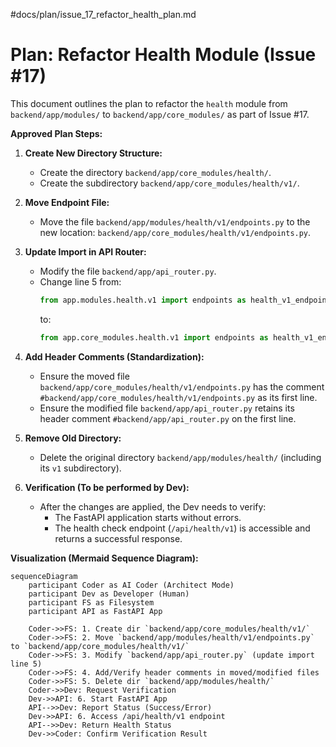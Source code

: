 #docs/plan/issue_17_refactor_health_plan.md
# Plan: Refactor Health Module (Issue #17)

This document outlines the plan to refactor the `health` module from `backend/app/modules/` to `backend/app/core_modules/` as part of Issue #17.

**Approved Plan Steps:**

1.  **Create New Directory Structure:**
    *   Create the directory `backend/app/core_modules/health/`.
    *   Create the subdirectory `backend/app/core_modules/health/v1/`.

2.  **Move Endpoint File:**
    *   Move the file `backend/app/modules/health/v1/endpoints.py` to the new location: `backend/app/core_modules/health/v1/endpoints.py`.

3.  **Update Import in API Router:**
    *   Modify the file `backend/app/api_router.py`.
    *   Change line 5 from:
        ```python
        from app.modules.health.v1 import endpoints as health_v1_endpoints
        ```
        to:
        ```python
        from app.core_modules.health.v1 import endpoints as health_v1_endpoints
        ```

4.  **Add Header Comments (Standardization):**
    *   Ensure the moved file `backend/app/core_modules/health/v1/endpoints.py` has the comment `#backend/app/core_modules/health/v1/endpoints.py` as its first line.
    *   Ensure the modified file `backend/app/api_router.py` retains its header comment `#backend/app/api_router.py` on the first line.

5.  **Remove Old Directory:**
    *   Delete the original directory `backend/app/modules/health/` (including its `v1` subdirectory).

6.  **Verification (To be performed by Dev):**
    *   After the changes are applied, the Dev needs to verify:
        *   The FastAPI application starts without errors.
        *   The health check endpoint (`/api/health/v1`) is accessible and returns a successful response.

**Visualization (Mermaid Sequence Diagram):**

```mermaid
sequenceDiagram
    participant Coder as AI Coder (Architect Mode)
    participant Dev as Developer (Human)
    participant FS as Filesystem
    participant API as FastAPI App

    Coder->>FS: 1. Create dir `backend/app/core_modules/health/v1/`
    Coder->>FS: 2. Move `backend/app/modules/health/v1/endpoints.py` to `backend/app/core_modules/health/v1/`
    Coder->>FS: 3. Modify `backend/app/api_router.py` (update import line 5)
    Coder->>FS: 4. Add/Verify header comments in moved/modified files
    Coder->>FS: 5. Delete dir `backend/app/modules/health/`
    Coder->>Dev: Request Verification
    Dev->>API: 6. Start FastAPI App
    API-->>Dev: Report Status (Success/Error)
    Dev->>API: 6. Access /api/health/v1 endpoint
    API-->>Dev: Return Health Status
    Dev->>Coder: Confirm Verification Result